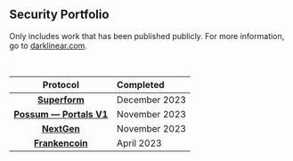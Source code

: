 ## Security Portfolio

Only includes work that has been published publicly. For more information, go to [darklinear.com](https://darklinear.com).

<br>


<center>

| Protocol   | Completed      |
| :--------: | :----------    |
| [**Superform**](https://github.com/ethanbennett/portfolio/blob/main/findings/Superform.m)  | December 2023  |
| [**Possum — Portals V1**](https://github.com/ethanbennett/portfolio/blob/main/findings/Possum.md) | November 2023 | [1 High]() |
| [**NextGen**](https://github.com/ethanbennett/portfolio/blob/main/findings/NextGen.md) | November 2023 |
| [**Frankencoin**](https://github.com/ethanbennett/portfolio/blob/main/findings/Frankencoin.md) | April 2023 |

</center>
